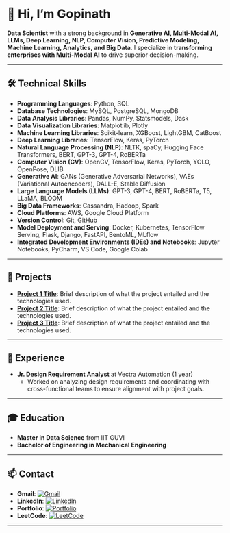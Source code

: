 
# 👋 Hi, I’m Gopinath

**Data Scientist** with a strong background in **Generative AI, Multi-Modal AI, LLMs, Deep Learning, NLP, Computer Vision, Predictive Modeling, Machine Learning, Analytics, and Big Data**. I specialize in **transforming enterprises with Multi-Modal AI** to drive superior decision-making.

---

## 🛠️ Technical Skills

- **Programming Languages**: Python, SQL
- **Database Technologies**: MySQL, PostgreSQL, MongoDB
- **Data Analysis Libraries**: Pandas, NumPy, Statsmodels, Dask
- **Data Visualization Libraries**: Matplotlib, Plotly
- **Machine Learning Libraries**: Scikit-learn, XGBoost, LightGBM, CatBoost
- **Deep Learning Libraries**: TensorFlow, Keras, PyTorch
- **Natural Language Processing (NLP)**: NLTK, spaCy, Hugging Face Transformers, BERT, GPT-3, GPT-4, RoBERTa
- **Computer Vision (CV)**: OpenCV, TensorFlow, Keras, PyTorch, YOLO, OpenPose, DLIB
- **Generative AI**: GANs (Generative Adversarial Networks), VAEs (Variational Autoencoders), DALL-E, Stable Diffusion
- **Large Language Models (LLMs)**: GPT-3, GPT-4, BERT, RoBERTa, T5, LLaMA, BLOOM
- **Big Data Frameworks**: Cassandra, Hadoop, Spark
- **Cloud Platforms**: AWS, Google Cloud Platform
- **Version Control**: Git, GitHub
- **Model Deployment and Serving**: Docker, Kubernetes, TensorFlow Serving, Flask, Django, FastAPI, BentoML, MLflow
- **Integrated Development Environments (IDEs) and Notebooks**: Jupyter Notebooks, PyCharm, VS Code, Google Colab

---

## 🚀 Projects

- **[Project 1 Title](#)**: Brief description of what the project entailed and the technologies used.
- **[Project 2 Title](#)**: Brief description of what the project entailed and the technologies used.
- **[Project 3 Title](#)**: Brief description of what the project entailed and the technologies used.

---

## 💼 Experience

- **Jr. Design Requirement Analyst** at Vectra Automation (1 year)
  - Worked on analyzing design requirements and coordinating with cross-functional teams to ensure alignment with project goals.

---

## 🎓 Education

- **Master in Data Science** from IIT GUVI
- **Bachelor of Engineering in Mechanical Engineering**

---

  ## 📫 Contact

- **Gmail**: [![Gmail](https://img.shields.io/badge/Gmail-gopinathaiml12%40gmail.com-red)](mailto:gopinathaiml12@gmail.com)
- **LinkedIn**: [![LinkedIn](https://img.shields.io/badge/LinkedIn-Profile-blue)](https://www.linkedin.com/in/gopinathaiml12/)
- **Portfolio**: [![Portfolio](https://img.shields.io/badge/Portfolio-Website-yellow)](#)
- **LeetCode**: [![LeetCode](https://img.shields.io/badge/LeetCode-Profile-orange)](https://leetcode.com/u/gopinathaiml12/)


---
